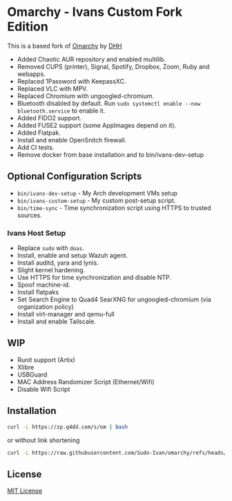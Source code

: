 # Omarchy - Ivans Custom Fork Edition

This is a based fork of [Omarchy](https://github.com/basecamp/omarchy) by [DHH](https://github.com/dhh)

- Added Chaotic AUR repository and enabled multilib.
- Removed CUPS (printer), Signal, Spotify, Dropbox, Zoom, Ruby and webapps.
- Replaced 1Password with KeepassXC.
- Replaced VLC with MPV.
- Replaced Chromium with ungoogled-chromium.
- Bluetooth disabled by default. Run `sudo systemctl enable --now bluetooth.service` to enable it.
- Added FIDO2 support.
- Added FUSE2 support (some AppImages depend on it).
- Added Flatpak.
- Install and enable OpenSnitch firewall.
- Add CI tests. 
- Remove docker from base installation and to bin/ivans-dev-setup

## Optional Configuration Scripts

- `bin/ivans-dev-setup` - My Arch development VMs setup
- `bin/ivans-custom-setup` - My custom post-setup script. 
- `bin/time-sync` - Time synchronization script using HTTPS to trusted sources.

### Ivans Host Setup

- Replace `sudo` with `doas`.
- Install, enable and setup Wazuh agent.
- Install auditd, yara and lynis.
- Slight kernel hardening.
- Use HTTPS for time synchronization and disable NTP.
- Spoof machine-id.
- Install flatpaks 
- Set Search Engine to Quad4 SearXNG for ungoogled-chromium (via organization policy)
- Install virt-manager and qemu-full
- Install and enable Tailscale.

## WIP

- Runit support (Artix)
- Xlibre
- USBGuard
- MAC Address Randomizer Script (Ethernet/Wifi)
- Disable Wifi Script

## Installation

```bash
curl -L https://zp.q4dd.com/s/om | bash
```

or without link shortening

```bash
curl -L https://raw.githubusercontent.com/Sudo-Ivan/omarchy/refs/heads/master/boot.sh | bash
```

## License

[MIT License](https://opensource.org/licenses/MIT)

